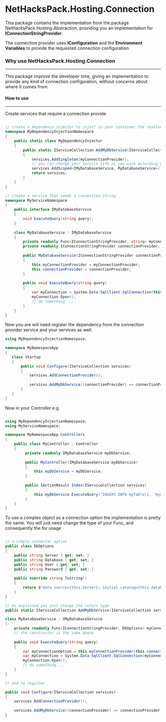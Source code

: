 ﻿NetHacksPack.Hosting.Connection
=====================
This package contains the implementation from the package NetHacksPack.Hosting.Abstraction, providing you an implementation for **IConnectionStringProvider**.

The connection provider uses **IConfiguration** and the **Environment Variables** to provide the requested connection configuration.

### Why use NetHacksPack.Hosting.Connection
---
This package improve the developer time, giving an implementation to provide any kind of connection configuration, without concerns about where it comes from.

#### How to use
---
Create services that require a connection provide

```c#

// create a dependency injector to inject in your container the resolver for your connection
namespace MyDependencyInjectionNamespace
{
    public static class MyDependencyInjector
    {
        public static IServiceCollection AddMyDbService(IServiceCollection services, Func<IConnectionStringProvider, string> myConnectionProvider)
        {
            services.AddSingleton(myConnectionProvider);
            // you can change your service life as you wish according your application
            services.AddScoped<IMyDatabaseService, MyDatabaseService>();
            return services;
        }
    }
}

// create a service that needs a connection string
namespace MyServiceNamespace
{
    public interface IMyDatabaseService
    {
        void ExecuteQuery(string query);
    }
    
    class MyDatabaseService : IMyDatabaseService
    {
        private readonly Func<IConnectionStringProvider, string> myConnectionProvider;
        private readonly IConnectionStringProvider connectionProvider;
        
        public MyDatabaseService(IConnectionStringProvider connectionProvider, Func<IConnectionStringProvider, string> myConnectionProvider)
        {
            this.myConnectionProvider = myConnectionProvider;
            this.connectionProvider = connectionProvider;
        }
        
        public void ExecuteQuery(string query)
        {
            var myConnection = System.Data.SqlClient.SqlConnection(this.myConnectionProvider(this.connectionProvider));
            myConnection.Open();
            // do something ...
        }
    }
}

```

Now you are will need register the dependency from the connection provider service and your services as well.

```c#
using MyDependencyInjectionNamespace;

namespace MyNamespaceApp
{
   class Startup
   {
       public void Configure(IServiceCollection services)
       {
           services.AddConnectionProvider();
           
           services.AddMyDbService((connectionProvider) => connectionProvider.GetConnectionString("myDbConnectionKey"));
       }
   }
}

```

Now in your Controller e.g.

```c#

using MyDependencyInjectionNamespace;
using MyServiceNamespace;

namespace MyNamespaceApp.Controllers
{
    public class MyController : Controller
    {
         private readonly IMyDatabaseService myDbService;
         
         public MyController(IMyDatabaseService myDbService)
         {
             this.myDbService = myDbService;
         }
         
         public IActionResult Index(IServiceCollection services)
         {
             this.myDbService.ExecuteQuery("INSERT INTO myTable(1, 'mydatavalue')");
         }
    }
}

```

To use a complex object as a connection option the implementation is pretty the same.
You will just need change the type of your Func, and consequently the for usage 

```c#

// a simple connector option
public class DbOptions
{
    public string Server { get; set; }
    public string Database { get; set; }
    public string User { get; set; }
    public string Password { get; set; }
    
    public override string ToString()
    {
        return $"data source={this.Server}; initial catalog={this.database}; user={this.User}; password={this.Password}";
    }
}

// As explained you just change the return type
public static IServiceCollection AddMyDbService(IServiceCollection services, Func<IConnectionStringProvider, DbOptions> myConnectionProvider);

class MyDatabaseService : IMyDatabaseService
{
    private readonly Func<IConnectionStringProvider, DbOptions> myConnectionProvider;
    // the constructor is the same above
    
    public void ExecuteQuery(string query)
    {
        var myConnectionOption = this.myConnectionProvider(this.connectionProvider)
        var myConnection = System.Data.SqlClient.SqlConnection(myConnectionOption.ToString());
        myConnection.Open();
        // do something ...
    }
}

// and to register

public void Configure(IServiceCollection services)
{
    services.AddConnectionProvider();
    
    services.AddMyDbService((connectionProvider) => connectionProvider.GetConnectorOptions<DbOptions>("myDbConnectionKey"));
}

```